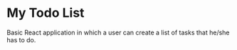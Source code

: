 #  My Todo List

Basic React application in which a user can create a list of tasks that he/she has to do.